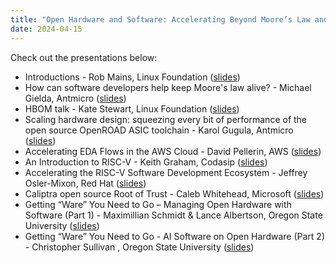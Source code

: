 ```yaml
---
title: "Open Hardware and Software: Accelerating Beyond Moore’s Law and Enabling the Next Wave of Innovation"
date: 2024-04-15
---
```


Check out the presentations below:

- Introductions - Rob Mains, Linux Foundation ([slides](https://drive.google.com/file/d/19pvCN0KhZa-wbi0P0eJ73uIp_ThnqRDr/view?usp=drive_link))
- How can software developers help keep Moore's law alive? - Michael Gielda, Antmicro ([slides](https://drive.google.com/file/d/1NiWgD-VeILyyTTNuF8FNYOtBIN-eREaz/view?usp=drive_link))<!-- - Open Hardware Design: Lessons Learned from OSS - Stephano Cetola, Intel ([slides](http://xxx)) -->
- HBOM talk - Kate Stewart, Linux Foundation ([slides](https://drive.google.com/file/d/18qBdzhXKJTCAdn3O_96sIZJf04NZihC2/view?usp=drive_link))
- Scaling hardware design: squeezing every bit of performance of the open source OpenROAD ASIC toolchain - Karol Gugula, Antmicro ([slides](https://drive.google.com/file/d/1JVKM7T086l6cQbhgtCHs87qCUEd-KGkz/view?usp=drive_link))
- Accelerating EDA Flows in the AWS Cloud - David Pellerin, AWS ([slides](https://drive.google.com/file/d/1QFaLICbUyR_zNKeX7jncM7avIdTxX8v9/view?usp=drive_link))
- An Introduction to RISC-V - Keith Graham, Codasip ([slides](https://drive.google.com/file/d/1pyWnAHPkhU9pOVM_Y5GxrgNEENdfeEpq/view?usp=drive_link))
- Accelerating the RISC-V Software Development Ecosystem - Jeffrey Osler-Mixon, Red Hat ([slides](https://drive.google.com/file/d/1uZBNKo-DbUaGPtQ10EXrfkiGKZJ8HcBN/view?usp=drive_link))
- Caliptra open source Root of Trust - Caleb Whitehead, Microsoft ([slides](https://docs.google.com/presentation/d/1YknoZ7SpdsMiv5UnWDqvByrI1qPJnUed/edit?usp=drive_link&ouid=117663238184989073790&rtpof=true&sd=true))
- Getting “Ware” You Need to Go – Managing Open Hardware with Software (Part 1) - Maximillian Schmidt & Lance Albertson, Oregon State University ([slides](https://drive.google.com/file/d/1M1NP-IoeDcAn4503xqCx6wtgDCWZJHv1/view?usp=drive_link))
- Getting “Ware” You Need to Go - AI Software on Open Hardware (Part 2) - Christopher Sullivan , Oregon State University ([slides](https://drive.google.com/file/d/1M1NP-IoeDcAn4503xqCx6wtgDCWZJHv1/view?usp=drive_link))
